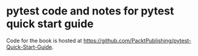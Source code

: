# pytest code and notes for pytest quick start guide

Code for the book is hosted at https://github.com/PacktPublishing/pytest-Quick-Start-Guide.
